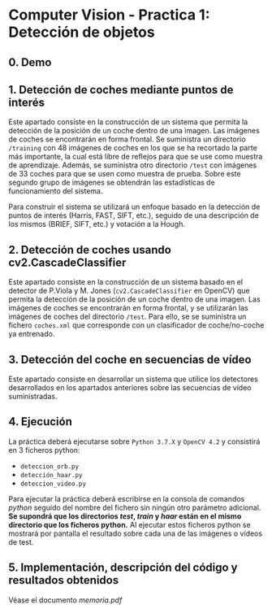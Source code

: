 # Computer Vision - Practica 1: Detección de objetos

## 0. Demo

## 1. Detección de coches mediante puntos de interés

Este apartado consiste en la construcción de un sistema que permita la detección de la posición de un coche dentro de una
imagen. Las imágenes de coches se encontrarán en forma frontal. Se suministra un directorio <code>/training</code> 
con 48 imágenes de coches en los que se ha recortado la parte más importante, la cual está libre de reflejos para que 
se use como muestra de aprendizaje.
Además, se suministra otro directorio <code>/test</code> con imágenes de 33 coches para que se usen como
muestra de prueba. Sobre este segundo grupo de imágenes se obtendrán las estadísticas de funcionamiento del sistema.

Para construir el sistema se utilizará un enfoque basado en la detección de puntos de interés 
(Harris, FAST, SIFT, etc.), seguido de una descripción de los mismos (BRIEF, SIFT, etc.) y votación a la Hough.

## 2. Detección de coches usando cv2.CascadeClassifier

Este apartado consiste en la construcción de un sistema basado en el detector de P.Viola y M. Jones 
(<code>cv2.CascadeClassifier</code> en OpenCV) que permita la detección de la posición de un coche dentro de una imagen. 
Las imágenes de coches se encontrarán en forma frontal, y se utilizarán las imágenes de coches del directorio 
<code>/test</code>. Para ello, se se suministra un fichero <code>coches.xml</code> que corresponde con un
clasificador de coche/no-coche ya entrenado.

## 3. Detección del coche en secuencias de vídeo

Este apartado consiste en desarrollar un sistema que utilice los detectores desarrollados en los apartados anteriores 
sobre las secuencias de vídeo suministradas. 

## 4. Ejecución

La práctica deberá ejecutarse sobre <code>Python 3.7.X</code> y <code>OpenCV 4.2</code> y consistirá en 3 ficheros python:
- <code>deteccion_orb.py</code>
- <code>detección_haar.py</code>
- <code>deteccion_video.py</code>

Para ejecutar la práctica deberá escribirse en la consola de comandos *python* seguido del nombre del
fichero sin ningún otro parámetro adicional. **Se supondrá que los directorios *test*, *train* y *haar* están en
el mismo directorio que los ficheros python.** Al ejecutar estos ficheros python se mostrará por pantalla
el resultado sobre cada una de las imágenes o vídeos de test.

## 5. Implementación, descripción del código y resultados obtenidos

Véase el documento *memoria.pdf*
